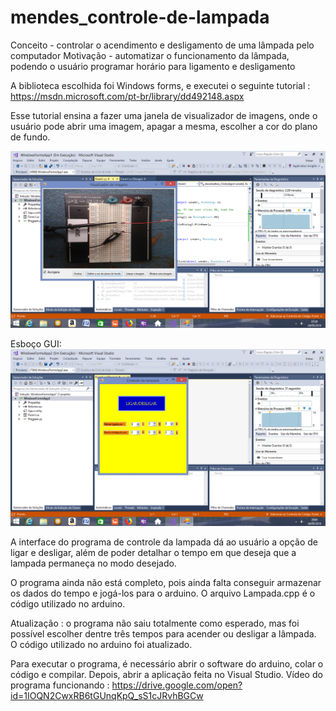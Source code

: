 # mendes_controle-de-lampada

Conceito - controlar o acendimento e desligamento de uma lâmpada pelo computador
Motivação - automatizar o funcionamento da lâmpada, podendo o usuário programar horário para ligamento e desligamento

A biblioteca escolhida foi Windows forms, e executei o seguinte tutorial : https://msdn.microsoft.com/pt-br/library/dd492148.aspx

Esse tutorial ensina a fazer uma janela de visualizador de imagens, onde o usuário pode abrir uma imagem, apagar a mesma, escolher a cor do plano de fundo.

![tutorial](tutorial.png)

Esboço GUI:
![esboco_gui](esboco_gui.png)

A interface do programa de controle da lampada dá ao usuário a opção de ligar e desligar, além de poder detalhar o tempo em que deseja que a lampada permaneça no modo desejado. 

O programa ainda não está completo, pois ainda falta conseguir armazenar os dados do tempo e jogá-los para o arduino. O arquivo Lampada.cpp é o código utilizado no arduino. 

Atualização : o programa não saiu totalmente como esperado, mas foi possível escolher dentre três tempos para acender ou desligar a lâmpada. O código utilizado no arduino foi atualizado.

Para executar o programa, é necessário abrir o software do arduino, colar o código e compilar. Depois, abrir a aplicação feita no Visual Studio.
Vídeo do programa funcionando : https://drive.google.com/open?id=1IOQN2CwxRB6tGUnqKpQ_sS1cJRvhBGCw
